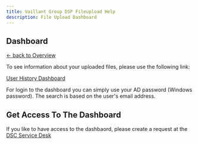 ```yaml
---
title: Vaillant Group DSP Fileupload Help
description: File Upload Dashboard
---
```


## Dashboard

[&larr; back to Overview](/fileupload)

To see information about your uploaded files, please use the following link:

[User History Dashboard](https://dashboards-fileupload.dsp.vaillant-group.cloud)

For login to the dashboard you can simply use your AD password (Windows password). The search is based on the user's email address.

## Get Access To The Dashboard

If you like to have access to the dashbaord, please create a request at the [DSC Service Desk](https://service.dsp.vaillant-group.com) 